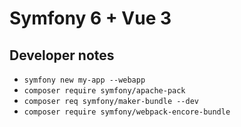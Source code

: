 # Symfony 6 + Vue 3

## Developer notes

- `symfony new my-app --webapp`
- `composer require symfony/apache-pack`
- `composer req symfony/maker-bundle --dev`
- `composer require symfony/webpack-encore-bundle`
